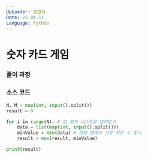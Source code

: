 ```yaml
---
UpLoader: 정민서
Date: 22.04.11
Language: Python
---
```


# 숫자 카드 게임

### 풀이 과정  



### 소스 코드

```python
N, M = map(int, input().split())
result = 0

for i in range(N): # 한 행씩 리스트로 입력받기
    data = list(map(int, input().split()))
    minValue = min(data) # 현재 행에서 가장 작은 수 찾기
    result = max(result, minValue)

print(result)

```
